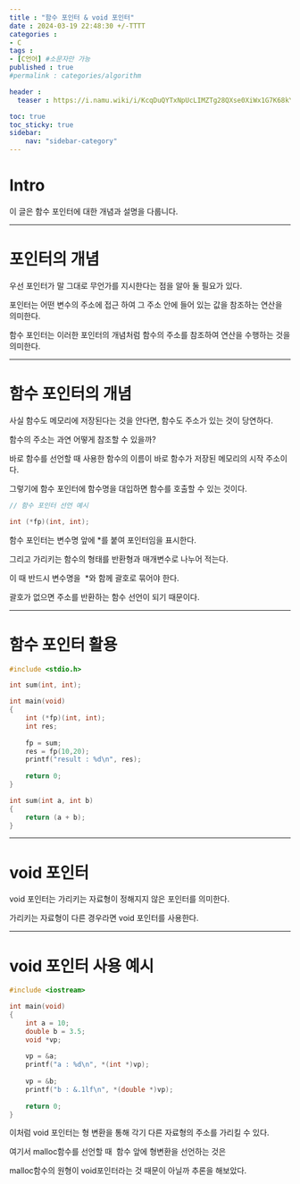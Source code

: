 ```yaml
---
title : "함수 포인터 & void 포인터"
date : 2024-03-19 22:48:30 +/-TTTT
categories : 
- C
tags : 
- [C언어] #소문자만 가능
published : true
#permalink : categories/algorithm

header :
  teaser : https://i.namu.wiki/i/KcqDuQYTxNpUcLIMZTg28QXse0XiWx1G7K68kYYCo1GuhoHmhB_V8Qe9odGGt0BH9-0nQZTN53WXTNpDmwVfWQ.svg

toc: true
toc_sticky: true
sidebar:
    nav: "sidebar-category"
---
```



# Intro

이 글은 함수 포인터에 대한 개념과 설명을 다룹니다.

-----------------------------------------------------

# 포인터의 개념

우선 포인터가 말 그대로 무언가를 지시한다는 점을 알아 둘 필요가 있다.

포인터는 어떤 변수의 주소에 접근 하여 그 주소 안에 들어 있는 값을 참조하는 연산을 의미한다.

함수 포인터는 이러한 포인터의 개념처럼 함수의 주소를 참조하여 연산을 수행하는 것을 의미한다.

------------------------------------------------------------

# 함수 포인터의 개념

사실 함수도 메모리에 저장된다는 것을 안다면, 함수도 주소가 있는 것이 당연하다.

함수의 주소는 과연 어떻게 참조할 수 있을까?

바로 함수를 선언할 때 사용한 함수의 이름이 바로 함수가 저장된 메모리의 시작 주소이다.

그렇기에 함수 포인터에 함수명을 대입하면 함수를 호출할 수 있는 것이다.

```c
// 함수 포인터 선언 예시

int (*fp)(int, int);
```

함수 포인터는 변수명 앞에 \*를 붙여 포인터임을 표시한다.

그리고 가리키는 함수의 형태를 반환형과 매개변수로 나누어 적는다.

이 때 반드시 변수명을  \*와 함께 괄호로 묶어야 한다.

괄호가 없으면 주소를 반환하는 함수 선언이 되기 때문이다.

---------------------------------------------------------

# 함수 포인터 활용

```c
#include <stdio.h>

int sum(int, int);

int main(void)
{
    int (*fp)(int, int);
    int res;
    
    fp = sum;
    res = fp(10,20);
    printf("result : %d\n", res);
    
    return 0;
}

int sum(int a, int b)
{
    return (a + b);
}
```

-------------------------------------------

# void 포인터

void 포인터는 가리키는 자료형이 정해지지 않은 포인터를 의미한다.

가리키는 자료형이 다른 경우라면 void 포인터를 사용한다.

------------------------------------------------

# void 포인터 사용 예시

```c
#include <iostream>

int main(void)
{
    int a = 10;
    double b = 3.5;
    void *vp;
    
    vp = &a;
    printf("a : %d\n", *(int *)vp);
    
    vp = &b;
    printf("b : &.1lf\n", *(double *)vp);
    
    return 0;
}
```

이처럼 void 포인터는 형 변환을 통해 각기 다른 자료형의 주소를 가리킬 수 있다.

여기서 malloc함수를 선언할 때  함수 앞에 형변환을 선언하는 것은

malloc함수의 원형이 void포인터라는 것 때문이 아닐까 추론을 해보았다. 

